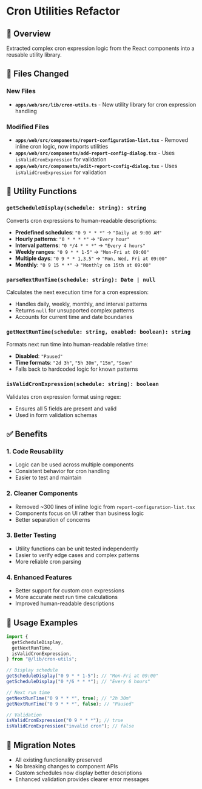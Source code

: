 # Cron Utilities Refactor

## 🎯 Overview

Extracted complex cron expression logic from the React components into a reusable utility library.

## 📁 Files Changed

### New Files

- **`apps/web/src/lib/cron-utils.ts`** - New utility library for cron expression handling

### Modified Files

- **`apps/web/src/components/report-configuration-list.tsx`** - Removed inline cron logic, now imports utilities
- **`apps/web/src/components/add-report-config-dialog.tsx`** - Uses `isValidCronExpression` for validation
- **`apps/web/src/components/edit-report-config-dialog.tsx`** - Uses `isValidCronExpression` for validation

## 🔧 Utility Functions

### `getScheduleDisplay(schedule: string): string`

Converts cron expressions to human-readable descriptions:

- **Predefined schedules**: `"0 9 * * *"` → `"Daily at 9:00 AM"`
- **Hourly patterns**: `"0 * * * *"` → `"Every hour"`
- **Interval patterns**: `"0 */4 * * *"` → `"Every 4 hours"`
- **Weekly ranges**: `"0 9 * * 1-5"` → `"Mon-Fri at 09:00"`
- **Multiple days**: `"0 9 * * 1,3,5"` → `"Mon, Wed, Fri at 09:00"`
- **Monthly**: `"0 9 15 * *"` → `"Monthly on 15th at 09:00"`

### `parseNextRunTime(schedule: string): Date | null`

Calculates the next execution time for a cron expression:

- Handles daily, weekly, monthly, and interval patterns
- Returns `null` for unsupported complex patterns
- Accounts for current time and date boundaries

### `getNextRunTime(schedule: string, enabled: boolean): string`

Formats next run time into human-readable relative time:

- **Disabled**: `"Paused"`
- **Time formats**: `"2d 3h"`, `"5h 30m"`, `"15m"`, `"Soon"`
- Falls back to hardcoded logic for known patterns

### `isValidCronExpression(schedule: string): boolean`

Validates cron expression format using regex:

- Ensures all 5 fields are present and valid
- Used in form validation schemas

## ✅ Benefits

### 1. **Code Reusability**

- Logic can be used across multiple components
- Consistent behavior for cron handling
- Easier to test and maintain

### 2. **Cleaner Components**

- Removed ~300 lines of inline logic from `report-configuration-list.tsx`
- Components focus on UI rather than business logic
- Better separation of concerns

### 3. **Better Testing**

- Utility functions can be unit tested independently
- Easier to verify edge cases and complex patterns
- More reliable cron parsing

### 4. **Enhanced Features**

- Better support for custom cron expressions
- More accurate next run time calculations
- Improved human-readable descriptions

## 🧪 Usage Examples

```typescript
import {
  getScheduleDisplay,
  getNextRunTime,
  isValidCronExpression,
} from "@/lib/cron-utils";

// Display schedule
getScheduleDisplay("0 9 * * 1-5"); // "Mon-Fri at 09:00"
getScheduleDisplay("0 */6 * * *"); // "Every 6 hours"

// Next run time
getNextRunTime("0 9 * * *", true); // "2h 30m"
getNextRunTime("0 9 * * *", false); // "Paused"

// Validation
isValidCronExpression("0 9 * * *"); // true
isValidCronExpression("invalid cron"); // false
```

## 🔄 Migration Notes

- All existing functionality preserved
- No breaking changes to component APIs
- Custom schedules now display better descriptions
- Enhanced validation provides clearer error messages
